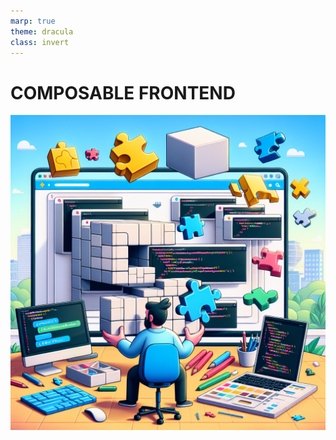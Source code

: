```yaml
---
marp: true
theme: dracula
class: invert
---
```


# COMPOSABLE FRONTEND

![bg right fill brightness:0.8](./intro-1.png)
